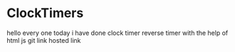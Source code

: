 # ClockTimers

hello every one 
today i have done clock timer reverse timer 
with the help of html js 
git link 
hosted link 
